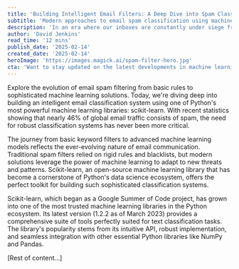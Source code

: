 ```yaml
---
title: 'Building Intelligent Email Filters: A Deep Dive into Spam Classification with Scikit-learn'
subtitle: 'Modern approaches to email spam classification using machine learning'
description: 'In an era where our inboxes are constantly under siege from unwanted messages, the battle against spam has evolved from simple rule-based filtering to sophisticated machine learning solutions. Dive into building an intelligent email classification system using Scikit-learn. Learn how machine learning can adapt to new threats and patterns, achieving accuracy rates exceeding 99% while keeping your inbox cleaner.'
author: 'David Jenkins'
read_time: '12 mins'
publish_date: '2025-02-14'
created_date: '2025-02-14'
heroImage: 'https://images.magick.ai/spam-filter-hero.jpg'
cta: 'Want to stay updated on the latest developments in machine learning and data science? Follow us on LinkedIn for more in-depth technical articles and industry insights!'
---
```


Explore the evolution of email spam filtering from basic rules to sophisticated machine learning solutions. Today, we're diving deep into building an intelligent email classification system using one of Python's most powerful machine learning libraries: scikit-learn. With recent statistics showing that nearly 46% of global email traffic consists of spam, the need for robust classification systems has never been more critical.

The journey from basic keyword filters to advanced machine learning models reflects the ever-evolving nature of email communication. Traditional spam filters relied on rigid rules and blacklists, but modern solutions leverage the power of machine learning to adapt to new threats and patterns. Scikit-learn, an open-source machine learning library that has become a cornerstone of Python's data science ecosystem, offers the perfect toolkit for building such sophisticated classification systems.

Scikit-learn, which began as a Google Summer of Code project, has grown into one of the most trusted machine learning libraries in the Python ecosystem. Its latest version (1.2.2 as of March 2023) provides a comprehensive suite of tools perfectly suited for text classification tasks. The library's popularity stems from its intuitive API, robust implementation, and seamless integration with other essential Python libraries like NumPy and Pandas.

[Rest of content...]